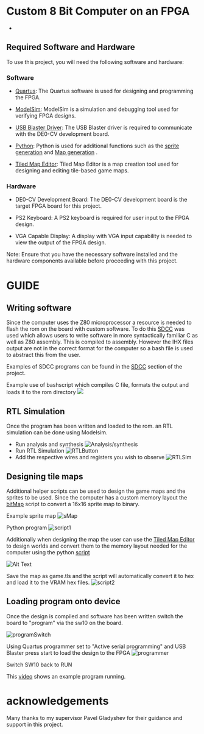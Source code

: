 # Custom 8 Bit Computer on an FPGA
-

## Required Software and Hardware

To use this project, you will need the following software and hardware:

### Software

- [Quartus](https://www.intel.com/content/www/us/en/software/programmable/quartus-prime/overview.html): The Quartus software is used for designing and programming the FPGA.

- [ModelSim](https://www.mentor.com/company/higher_ed/modelsim-student-edition): ModelSim is a simulation and debugging tool used for verifying FPGA designs.

- [USB Blaster Driver](https://www.intel.com/content/www/us/en/programmable/support/support-resources/drivers/dri-index.html): The USB Blaster driver is required to communicate with the DE0-CV development board.

- [Python](https://www.python.org/): Python is used for additional functions such as the [sprite generation](https://csgitlab.ucd.ie/fyp-fpga/fpga-files/-/tree/main/pythonScripts/bitMapConverter) and [Map generation](https://csgitlab.ucd.ie/fyp-fpga/fpga-files/-/tree/main/pythonScripts/tiledMapConverter) .

- [Tiled Map Editor](https://www.mapeditor.org/): Tiled Map Editor is a map creation tool used for designing and editing tile-based game maps.

### Hardware

- DE0-CV Development Board: The DE0-CV development board is the target FPGA board for this project.

- PS2 Keyboard: A PS2 keyboard is required for user input to the FPGA design.

- VGA Capable Display: A display with VGA input capability is needed to view the output of the FPGA design.

Note: Ensure that you have the necessary software installed and the hardware components available before proceeding with this project.

# GUIDE
## Writing software
Since the computer uses the Z80 microprocessor a resource is needed to flash the rom on the board with custom software. To do this [SDCC](https://sdcc.sourceforge.net/) was used which allows users to write software in more syntactically familiar C as well as Z80 assembly. This is compiled to assembly. However the IHX files output are not in the correct format for the computer so a bash file is used to abstract this from the user.

Examples of SDCC programs can be found in the [SDCC](https://csgitlab.ucd.ie/fyp-fpga/fpga-files/-/tree/main/SDCC) section of the project.

Example use of bashscript which compiles C file, formats the output and loads it to the rom directory
<img src="https://csgitlab.ucd.ie/fyp-fpga/fpga-files/-/raw/main/README_images/bashScript.png" />

## RTL Simulation

Once the program has been written and loaded to the rom. an RTL simulation can be done using Modelsim.

- Run analysis and synthesis 
![Analysis/synthesis](https://csgitlab.ucd.ie/fyp-fpga/fpga-files/-/blob/main/README_images/analysis.png)
- Run RTL Simulation
![RTLButton](https://csgitlab.ucd.ie/fyp-fpga/fpga-files/-/blob/main/README_images/rtlButton.png)
- Add the respective wires and registers you wish to observe
![RTLSim](https://csgitlab.ucd.ie/fyp-fpga/fpga-files/-/blob/main/README_images/vgaTiming.png)

## Designing tile maps

Additional helper scripts can be used to design the game maps and the sprites to be used. Since the computer has a custom memory layout the [bitMap](https://csgitlab.ucd.ie/fyp-fpga/fpga-files/-/tree/main/pythonScripts/bitMapConverter) script to convert a 16x16 sprite map to binary.

Example sprite map
![sMap](https://csgitlab.ucd.ie/fyp-fpga/fpga-files/-/blob/main/README_images/spriteMap.png)

Python program
![script1](https://csgitlab.ucd.ie/fyp-fpga/fpga-files/-/blob/main/README_images/pythonScript1.png)

Additionally when designing the map the user can use the [Tiled Map Editor](https://www.mapeditor.org/) to design worlds and convert them to the memory layout needed for the computer using the python [script](https://csgitlab.ucd.ie/fyp-fpga/fpga-files/-/tree/main/pythonScripts/tiledMapConverter)

![Alt Text](path/to/image.jpg)

Save the map as game.tls and the script will automatically convert it to hex and load it to the VRAM hex files.
![script2](https://csgitlab.ucd.ie/fyp-fpga/fpga-files/-/blob/main/README_images/pythonScript2.png)



## Loading program onto device

Once the design is compiled and software has been written switch the board to "program" via the sw10 on the board.

![programSwitch](https://csgitlab.ucd.ie/fyp-fpga/fpga-files/-/blob/main/README_images/switch.png)

Using Quartus programmer set to "Active serial programming" and USB Blaster press start to load the design to the FPGA
![programmer](https://csgitlab.ucd.ie/fyp-fpga/fpga-files/-/blob/main/README_images/programmer.png)

Switch SW10 back to RUN

This [video](https://www.youtube.com/watch?v=GjGi8DC8lgs) shows an example program running.


# acknowledgements
Many thanks to my supervisor Pavel Gladyshev for their guidance and support in this project.
